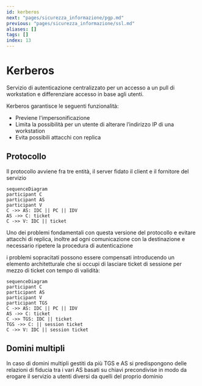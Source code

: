 ```yaml
---
id: kerberos
next: "pages/sicurezza_informazione/pgp.md"
previous: "pages/sicurezza_informazione/ssl.md"
aliases: []
tags: []
index: 13
---
```


# Kerberos

Servizio di autenticazione centralizzato per un accesso a un pull di workstation e differenziare accesso in base agli utenti.

Kerberos garantisce le seguenti funzionalità:

- Previene l'impersonificazione
- Limita la possibilità per un utente di alterare l’indirizzo IP di una workstation
- Evita possibili attacchi con replica

## Protocollo

Il protocollo avviene fra tre entità, il server fidato il client e il fornitore del servizio

```mermaid
sequenceDiagram
participant C
participant AS
participant V
C ->> AS: IDC || PC || IDV
AS ->> C: ticket
C ->> V: IDC || ticket
```

Uno dei problemi fondamentali con questa versione del protocollo e evitare attacchi di replica, inoltre ad ogni comunicazione con la destinazione e necessario ripetere la procedura di autenticazione

i problemi sopracitati possono essere compensati introducendo un elemento architetturale che si occupi di lasciare ticket di sessione per mezzo di ticket con tempo di validità:

```mermaid
sequenceDiagram
participant C
participant AS
participant V
participant TGS
C ->> AS: IDC || PC || IDV
AS ->> C: ticket
C ->> TGS: IDC || ticket
TGS ->> C: || session ticket
C ->> V: IDC || session ticket
```

## Domini multipli

In caso di domini multipli gestiti da più TGS e AS si predispongono delle relazioni di fiducia tra i vari AS  basati su chiavi precondivise in modo da erogare il servizio a utenti diversi da quelli del proprio dominio
